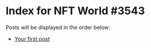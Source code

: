 # Index for NFT World #3543
Posts will be displayed in the order below:

- [Your first post](./001-first.md)

